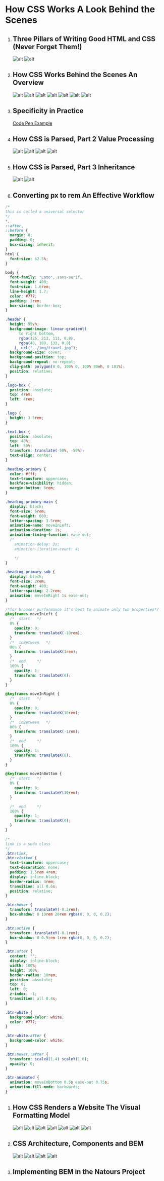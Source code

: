 # How CSS Works A Look Behind the Scenes

1. ## Three Pillars of Writing Good HTML and CSS (Never Forget Them!)

   ![alt](../img/HowCssWorksBehiendTheScene/1.png)
   ![alt](../img/HowCssWorksBehiendTheScene/2.png)

1. ## How CSS Works Behind the Scenes An Overview

   ![alt](../img/HowCssWorksBehiendTheScene/3.png)
   ![alt](../img/HowCssWorksBehiendTheScene/4.png)
   ![alt](../img/HowCssWorksBehiendTheScene/5.png)
   ![alt](../img/HowCssWorksBehiendTheScene/6.png)
   ![alt](../img/HowCssWorksBehiendTheScene/7.png)
   ![alt](../img/HowCssWorksBehiendTheScene/8.png)
   ![alt](../img/HowCssWorksBehiendTheScene/9.png)

1. ## Specificity in Practice

   [Code Pen Example](https://codepen.io/wchamara/pen/wvKYxZg)

1. ## How CSS is Parsed, Part 2 Value Processing

   ![alt](../img/HowCssWorksBehiendTheScene/10.png)
   ![alt](../img/HowCssWorksBehiendTheScene/11.png)
   ![alt](../img/HowCssWorksBehiendTheScene/12.png)
   ![alt](../img/HowCssWorksBehiendTheScene/13.png)

1. ## How CSS is Parsed, Part 3 Inheritance

   ![alt](../img/HowCssWorksBehiendTheScene/14.png)
   ![alt](../img/HowCssWorksBehiendTheScene/15.png)

1. ## Converting px to rem An Effective Workflow

```css
/*
this is called a universal selector
*/
*,
::after,
::before {
  margin: 0;
  padding: 0;
  box-sizing: inherit;
}
html {
  font-size: 62.5%;
}

body {
  font-family: "Lato", sans-serif;
  font-weight: 400;
  font-size: 1.6rem;
  line-height: 1.7;
  color: #777;
  padding: 3rem;
  box-sizing: border-box;
}

.header {
  height: 95vh;
  background-image: linear-gradient(
      to right bottom,
      rgba(126, 213, 111, 0.8),
      rgba(40, 180, 133, 0.8)
    ), url("../img/travel.jpg");
  background-size: cover;
  background-position: top;
  background-repeat: no-repeat;
  clip-path: polygon(0 0, 100% 0, 100% 80vh, 0 101%);
  position: relative;
}

.logo-box {
  position: absolute;
  top: 4rem;
  left: 4rem;
}

.logo {
  height: 3.5rem;
}

.text-box {
  position: absolute;
  top: 40%;
  left: 50%;
  transform: translate(-50%, -50%);
  text-align: center;
}

.heading-primary {
  color: #fff;
  text-transform: uppercase;
  backface-visibility: hidden;
  margin-bottom: 6rem;
}

.heading-primary-main {
  display: block;
  font-size: 6rem;
  font-weight: 600;
  letter-spacing: 3.5rem;
  animation-name: moveInLeft;
  animation-duration: 1s;
  animation-timing-function: ease-out;
  /*
    animation-delay: 3s;
    animation-iteration-count: 4;

    */
}

.heading-primary-sub {
  display: block;
  font-size: 2rem;
  font-weight: 400;
  letter-spacing: 2.2rem;
  animation: moveInRight 1s ease-out;
}

/*for browser purformance it's best to animate only two properties*/
@keyframes moveInLeft {
  /*  start   */
  0% {
    opacity: 0;
    transform: translateX(-10rem);
  }
  /*  inBetween   */
  80% {
    transform: translateX(1rem);
  }
  /*  end     */
  100% {
    opacity: 1;
    transform: translateX(0);
  }
}

@keyframes moveInRight {
  /*  start   */
  0% {
    opacity: 0;
    transform: translateX(10rem);
  }
  /*  inBetween   */
  80% {
    transform: translateX(-1rem);
  }
  /*  end     */
  100% {
    opacity: 1;
    transform: translateX(0);
  }
}

@keyframes moveInBottom {
  /*  start   */
  0% {
    opacity: 0;
    transform: translateY(10rem);
  }

  /*  end     */
  100% {
    opacity: 1;
    transform: translateX(0);
  }
}

/*
link is a sudo class
*/
.btn:link,
.btn:visited {
  text-transform: uppercase;
  text-decoration: none;
  padding: 1.5rem 4rem;
  display: inline-block;
  border-radius: 4rem;
  transition: all 0.6s;
  position: relative;
}

.btn:hover {
  transform: translateY(-0.3rem);
  box-shadow: 0 10rem 20rem rgba(0, 0, 0, 0.2);
}

.btn:active {
  transform: translateY(-0.1rem);
  box-shadow: 0 0.5rem 1rem rgba(0, 0, 0, 0.2);
}

.btn:after {
  content: "";
  display: inline-block;
  width: 100%;
  height: 100%;
  border-radius: 10rem;
  position: absolute;
  top: 0;
  left: 0;
  z-index: -1;
  transition: all 0.4s;
}

.btn-white {
  background-color: white;
  color: #777;
}

.btn-white:after {
  background-color: white;
}

.btn:hover::after {
  transform: scaleX(1.4) scaleY(1.6);
  opacity: 0;
}

.btn-animated {
  animation: moveInBottom 0.5s ease-out 0.75s;
  animation-fill-mode: backwards;
}
```

1. ## How CSS Renders a Website The Visual Formatting Model

   ![alt](../img/HowCssWorksBehiendTheScene/16.png)
   ![alt](../img/HowCssWorksBehiendTheScene/17.png)
   ![alt](../img/HowCssWorksBehiendTheScene/18.png)
   ![alt](../img/HowCssWorksBehiendTheScene/19.png)
   ![alt](../img/HowCssWorksBehiendTheScene/20.png)
   ![alt](../img/HowCssWorksBehiendTheScene/21.png)
   ![alt](../img/HowCssWorksBehiendTheScene/22.png)

1. ## CSS Architecture, Components and BEM

   ![alt](../img/HowCssWorksBehiendTheScene/23.png)
   ![alt](../img/HowCssWorksBehiendTheScene/24.png)
   ![alt](../img/HowCssWorksBehiendTheScene/25.png)
   ![alt](../img/HowCssWorksBehiendTheScene/26.png)

1. ## Implementing BEM in the Natours Project
